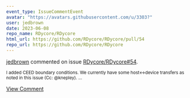 ```yaml
---
event_type: IssueCommentEvent
avatar: "https://avatars.githubusercontent.com/u/3303?"
user: jedbrown
date: 2023-06-08
repo_name: RDycore/RDycore
html_url: https://github.com/RDycore/RDycore/pull/54
repo_url: https://github.com/RDycore/RDycore
---
```


<a href='https://github.com/jedbrown' target='_blank'>jedbrown</a> commented on issue <a href='https://github.com/RDycore/RDycore/pull/54' target='_blank'>RDycore/RDycore#54</a>.

<small>I added CEED boundary conditions. We currently have some host<->device transfers as noted in this issue (Cc: @knepley)....</small>

<a href='https://github.com/RDycore/RDycore/pull/54' target='_blank'>View Comment</a>